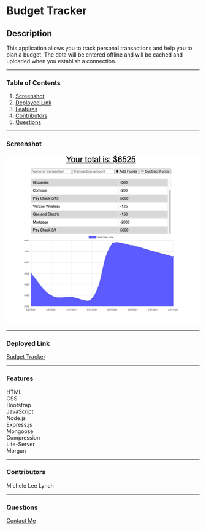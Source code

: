 # Budget Tracker   

## Description   
This application allows you to track personal transactions and help you to plan a budget. The data will be entered offline and will be cached and uploaded when you establish a connection.   

***
### Table of Contents  
1. [Screenshot](https://github.com/MLLynch2K/budget-tracker#screenshot)
2. [Deployed Link](https://github.com/MLLynch2K/budget-tracker#deployed-link)
3. [Features](https://github.com/MLLynch2K/budget-tracker#features)
4. [Contributors](https://github.com/MLLynch2K/budget-tracker#contributors)
5. [Questions](https://github.com/MLLynch2K/budget-tracker#questions)   

***   
### Screenshot   
![](images/budget-tracker-screenshot.png)    

***
### Deployed Link     
[Budget Tracker](https://budget-tracker2k.herokuapp.com)   

***
### Features  
HTML   
CSS   
Bootstrap   
JavaScript  
Node.js   
Express.js     
Mongoose   
Compression   
Lite-Server   
Morgan   

***
### Contributors  
Michele Lee Lynch

***
### Questions  
[Contact Me](https://github.com/MLLynch2K)   